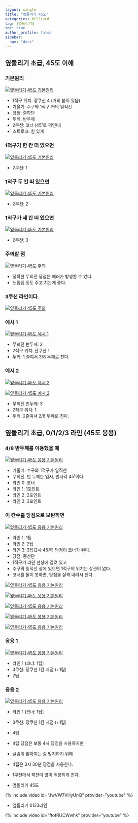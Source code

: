 ```yaml
---
layout: single
title: "옆돌리기 45도"
categories: billiard
tag: [옆돌리기] 
toc: true
author_profile: false
sidebar:
  nav: "docs"
---
```


## 옆돌리기 초급, 45도 이해

### 기본원리 
[![옆돌리기 45도 기본원리](/images/옆돌리기_45도_기본원리1.png)](/images/옆돌리기_45도_기본원리1.png)

- 1적구 위치: 장쿠션 4 (거의 붙어 있음)
- 기울기: 수구와 1적구 거의 일직선
- 당점: 중하단
- 두께: 반두께
- 2쿠션: 코너 (45˚로 꺽인다)
- 스트로크: 힘 있게

### 1적구가 한 칸 떠 있으면 

[![옆돌리기 45도 기본원리](/images/옆돌리기_45도_기본원리2.png)](/images/옆돌리기_45도_기본원리2.png)

- 2쿠션: 1

### 1적구 두 칸 떠 있으면

[![옆돌리기 45도 기본원리](/images/옆돌리기_45도_기본원리3.png)](/images/옆돌리기_45도_기본원리3.png)

* 2쿠션: 2

### 1적구가 세 칸 떠 있으면 

[![옆돌리기 45도 기본원리](/images/옆돌리기_45도_기본원리4.png)](/images/옆돌리기_45도_기본원리4.png)

* 2쿠션: 3

### 주의할 점 

[![옆돌리기 45도 주의](/images/옆돌리기_45도_주의1.png)](/images/옆돌리기_45도_주의1.png)

* 정확한 무회전 당점은 에러가 발생할 수 있다. 
* 느낌팁 정도 주고 치는게 좋다.

### 3쿠션 라인이다.

[![옆돌리기 45도 주의](/images/옆돌리기_45도_주의2.png)](/images/옆돌리기_45도_주의2.png)

### 예시 1
[![옆돌리기 45도 예시 1](/images/옆돌리기_45도_예시1.png)](/images/옆돌리기_45도_예시1.png)
* 무회전 반두께: 2 
* 2적구 위치: 단쿠션 1 
* 두께: 1 줄여서 3/8 두께로 친다.

### 예시 2
[![옆돌리기 45도 예시 2](/images/옆돌리기_45도_예시2-1.png)](/images/옆돌리기_45도_예시2-1.png)

[![옆돌리기 45도 예시 2](/images/옆돌리기_45도_예시2-2.png)](/images/옆돌리기_45도_예시2-2.png)
* 무회전 반두께: 3 
* 2적구 위치: 1 
* 두께: 2줄여서 2/8 두께로 친다.

## 옆돌리기 초급, 0/1/2/3 라인 (45도 응용)

### 4/8 반두께를 이용했을 때 
[![옆돌리기 45도 응용 기본원리](/images/옆돌리기_45도_응용_기본원리1.png)](/images/옆돌리기_45도_응용_기본원리1.png)
- 기울기: 수구와 1적구가 일직선
- 무회전, 반 두께는 입사, 반사각 45˚이다.
- 라인 0: 코너
- 라인 1: 1포인트
- 라인 2: 2포인트
- 라인 3: 3포인트

### 이 칸수를 당점으로 보완하면 
[![옆돌리기 45도 응용 기본원리](/images/옆돌리기_45도_응용_기본원리2.png)](/images/옆돌리기_45도_응용_기본원리2.png)
* 라인 1: 1팁
* 라인 2: 2팁
* 라인 3: 3팁(2시 45분) 당점이 코너가 된다. 
* 당점: 중상단
* 1적구가 라인 선상에 걸려 있고
* 수구와 일적선 상에 있으면 1적구의 위치는 상관이 없다.
* 코너를 돌지 못하면, 당점을 살짝 내려서 친다.

[![옆돌리기 45도 응용 기본원리](/images/옆돌리기_45도_응용_기본원리3.png)](/images/옆돌리기_45도_응용_기본원리3.png)

[![옆돌리기 45도 응용 기본원리](/images/옆돌리기_45도_응용_기본원리4.png)](/images/옆돌리기_45도_응용_기본원리4.png)

[![옆돌리기 45도 응용 기본원리](/images/옆돌리기_45도_응용_기본원리5.png)](/images/옆돌리기_45도_응용_기본원리5.png)

[![옆돌리기 45도 응용 기본원리](/images/옆돌리기_45도_응용_기본원리6.png)](/images/옆돌리기_45도_응용_기본원리6.png)

[![옆돌리기 45도 응용 기본원리](/images/옆돌리기_45도_응용_기본원리7.png)](/images/옆돌리기_45도_응용_기본원리7.png)

### 응용 1 
[![옆돌리기 45도 응용 기본원리](/images/옆돌리기_45도_응용_기본원리7_응용1.png)](/images/옆돌리기_45도_응용_기본원리7_응용1.png)
- 라인 1 (코너: 1팁)
- 3쿠션: 장쿠션 1칸 지점 (+1팁)
- 2팁

### 응용 2 
[![옆돌리기 45도 응용 기본원리](/images/옆돌리기_45도_응용_기본원리7_응용2.png)](/images/옆돌리기_45도_응용_기본원리7_응용2.png)
- 라인 1 (코너: 1팁)
- 3쿠션: 장쿠션 1칸 지점 (+1팁)
- 4팁
- 4팁 당점은 보통 4시 당점을 사용하지만
- 끌림이 많아지는 걸 방지하기 위해 
- 4팁은 3시 30분 당점을 사용한다. 
- 1쿠션에서 회전이 많이 적용되게 친다.

- 옆돌리기 45도

{% include video id="JwVW7VHyUnQ" provider="youtube" %}
- 옆돌리기 0123라인

{% include video id="ftotRUCWwhk" provider="youtube" %}
